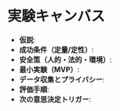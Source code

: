 # 実験キャンバス

- **仮説**:
- **成功条件（定量/定性）**:
- **安全策（人的・法的・環境）**:
- **最小実験（MVP）**:
- **データ収集とプライバシー**:
- **評価手順**:
- **次の意思決定トリガー**:
